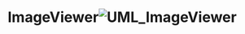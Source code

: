 # ImageViewer![UML_ImageViewer](https://user-images.githubusercontent.com/99739761/213874999-904d85e3-e04f-49ca-b137-bea7d00536da.png)
